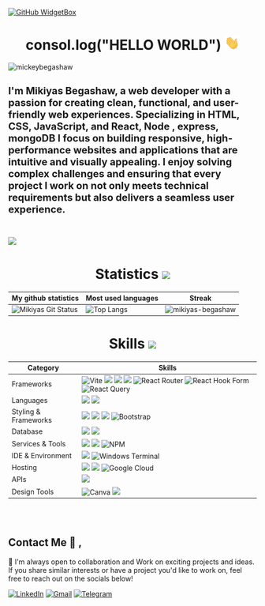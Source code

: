 [![GitHub WidgetBox](https://github-widgetbox.vercel.app/api/profile?username=mickeybegashaw&data=followers,repositories,stars,commits&theme=viridescent)](https://github.com/mickeybegashaw)
<h1 align="center">consol.log("HELLO WORLD") <img src="https://raw.githubusercontent.com/ABSphreak/ABSphreak/master/gifs/Hi.gif" width="30px"></h1>
<p align="left"> <img src="https://komarev.com/ghpvc/?username=mickeybegashaw&label=Profile%20views&color=0e75b6&style=flat" alt="mickeybegashaw" /> </p>

<h4 style="font-size : 20px;">I'm Mikiyas Begashaw, a web developer with a passion for creating clean, functional, and user-friendly web experiences. Specializing in HTML, CSS, JavaScript, and React, Node , express, mongoDB I focus on building responsive, high-performance websites and applications that are intuitive and visually appealing. I enjoy solving complex challenges and ensuring that every project I work on not only meets technical requirements but also delivers a seamless user experience.

 </h4>
<br>
 <img src="https://user-images.githubusercontent.com/74038190/212284100-561aa473-3905-4a80-b561-0d28506553ee.gif" width="1000">
<br>
<div align="center">
 
# Statistics <img src="https://media4.giphy.com/media/MIGbtLZoVjbl0bYbAd/giphy.gif?cid=ecf05e472t2h0i8d7dcjaoau9iqtchhr899hxmpxzzgc7lyw&rid=giphy.gif" width="50" > 

| My github statistics                                                                                                                                                  | Most used languages                                                                                                                                                   | Streak                                                                                      |
| --------------------------------------------------------------------------------------------------------------------------------------------------------------------- | --------------------------------------------------------------------------------------------------------------------------------------------------------------------- | --------------------------------------------------------------------------------------------- |
| ![Mikiyas Git Status](https://github-readme-stats.vercel.app/api?username=mickeybegashaw&show_icons=true&theme=dark&hide_title=true&count_private=true) |![Top Langs](https://github-readme-stats.vercel.app/api/top-langs/?username=mickeybegashaw&show_icons=true&theme=dark&hide_title=true) | ![mikiyas-begashaw](https://github-readme-streak-stats.herokuapp.com/?user=mickeybegashaw&theme=dark) |
</div>

<div align="center">
 
# Skills <img src='https://user-images.githubusercontent.com/74038190/206662607-d9e7591e-bbf9-42f9-9386-29efc927bc16.gif' width="40"> 

| Category        | Skills        |
|-----------------|---------------|
| Frameworks| ![Vite](https://img.shields.io/badge/vite-%23646CFF.svg?style=for-the-badge&logo=vite&logoColor=white) <img src="https://img.shields.io/badge/React-20232A?style=for-the-badge&logo=react&logoColor=61DAFB"/> <img src="https://img.shields.io/badge/Express.js-000000?style=for-the-badge&logo=express&logoColor=white"/> <img src="https://img.shields.io/badge/Node.js-339933?style=for-the-badge&logo=nodedotjs&logoColor=white"/>  ![React Router](https://img.shields.io/badge/React_Router-CA4245?style=for-the-badge&logo=react-router&logoColor=white) ![React Hook Form](https://img.shields.io/badge/React%20Hook%20Form-%23EC5990.svg?style=for-the-badge&logo=reacthookform&logoColor=white) ![React Query](https://img.shields.io/badge/-React%20Query-FF4154?style=for-the-badge&logo=react%20query&logoColor=white) |
| Languages       | <img src="https://img.shields.io/badge/JavaScript-323330?style=for-the-badge&logo=javascript&logoColor=F7DF1E"/>    <img src="https://img.shields.io/badge/HTML5-E34F26?style=for-the-badge&logo=html5&logoColor=white" /> |
| Styling & Frameworks | <img src="https://img.shields.io/badge/CSS3-1572B6?style=for-the-badge&logo=css3&logoColor=white" /> <img src="https://img.shields.io/badge/Tailwind_CSS-38B2AC?style=for-the-badge&logo=tailwind-css&logoColor=white"/> <img src="https://img.shields.io/badge/Sass-CC6699?style=for-the-badge&logo=sass&logoColor=white" />  ![Bootstrap](https://img.shields.io/badge/bootstrap-%238511FA.svg?style=for-the-badge&logo=bootstrap&logoColor=white) |
| Database | <img src="https://img.shields.io/badge/MongoDB-4EA94B?style=for-the-badge&logo=mongodb&logoColor=white"/> <img src="https://img.shields.io/badge/mongoose-880000?style=for-the-badge&logo=udacity&logoColor=white" />  |
| Services & Tools|  <a href="https://github.com/Anmol-Baranwal"><img src="https://img.shields.io/badge/GitHub-000000?style=for-the-badge&logo=github&logoColor=white"/></a> <img src="https://img.shields.io/badge/GIT-E44C30?style=for-the-badge&logo=git&logoColor=white"/>  ![NPM](https://img.shields.io/badge/NPM-%23CB3837.svg?style=for-the-badge&logo=npm&logoColor=white) |
| IDE & Environment | <img src="https://img.shields.io/badge/VSCode-0078D4?style=for-the-badge&logo=visual%20studio%20code&logoColor=white" />  ![Windows Terminal](https://img.shields.io/badge/Windows%20Terminal-%234D4D4D.svg?style=for-the-badge&logo=windows-terminal&logoColor=white)  |
| Hosting         | <img src="https://img.shields.io/badge/Vercel-000000?style=for-the-badge&logo=vercel&logoColor=white"/> <img src="https://img.shields.io/badge/Render-46E3B7?style=for-the-badge&logo=render&logoColor=white"/> ![Google Cloud](https://img.shields.io/badge/GoogleCloud-%234285F4.svg?style=for-the-badge&logo=google-cloud&logoColor=white) |
| APIs | <img src="https://img.shields.io/badge/Postman-FF6C37?style=for-the-badge&logo=Postman&logoColor=white" /> |
| Design Tools    |![Canva](https://img.shields.io/badge/Canva-%2300C4CC.svg?style=for-the-badge&logo=Canva&logoColor=white)  <img src="https://img.shields.io/badge/Figma-F24E1E?style=for-the-badge&logo=figma&logoColor=white"/> |

</div>





<br>
<br>

<div>
 
## Contact Me  🚀 ,

🌟 I'm always open to collaboration and Work  on exciting projects and ideas. If you share similar interests or have a project you'd like to work on, feel free to reach out on the socials below!

<div>
  
[![LinkedIn](https://img.shields.io/badge/linkedin-%230077B5.svg?style=for-the-badge&logo=linkedin&logoColor=white)](https://www.linkedin.com/in/mikiyas-begashaw-42a747337/)
[![Gmail](https://img.shields.io/badge/%20-Send%20Mail-black?color=14171A&labelColor=ef5350&logo=gmail&logoColor=ffffff&style=for-the-badge)](mailto:dev.mickeyjob2004@gmail.com)
[![Telegram](https://img.shields.io/badge/Telegram-%231877F2.svg?style=for-the-badge&logo=Telegram&logoColor=white)](https://t.me/Moz_key)
       
</div>

<br>

</div>
